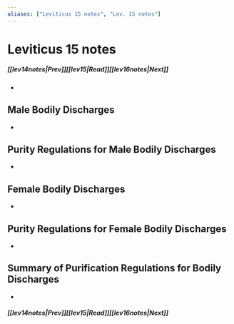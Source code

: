 ```yaml
---
aliases: ["Leviticus 15 notes", "Lev. 15 notes"]
---
```

# Leviticus 15 notes
##### <span class=arrow-left></span>[[lev14notes|Prev]]<span class=navigation-separator></span>[[lev15|Read]]<span class=navigation-separator></span>[[lev16notes|Next]]<span class=arrow-right></span>
- 
## Male Bodily Discharges
- 
## Purity Regulations for Male Bodily Discharges
- 
## Female Bodily Discharges
- 
## Purity Regulations for Female Bodily Discharges
- 
## Summary of Purification Regulations for Bodily Discharges
- 
##### <span class=arrow-left></span>[[lev14notes|Prev]]<span class=navigation-separator></span>[[lev15|Read]]<span class=navigation-separator></span>[[lev16notes|Next]]<span class=arrow-right></span>